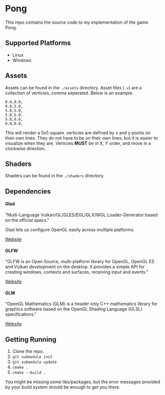 # Pong

This repo contains the source code to my implementation of the game Pong.

## Supported Platforms

* Linux
* Windows

## Assets

Assets can be found in the `./assets` directory. Asset files (`.v`) are a collection of verticies, comma seperated. Below is an example.

```
0.0,0.0,
0.0,5.0,
5.0,5.0,
5.0,5.0,
5.0,0.0,
0.0,0.0,
```

This will render a 5x5 square. verticies are defined by x and y points on their own lines. They do not have to be on their own lines, but it is easier to visualize when they are. Verticies **MUST** be in X, Y order, and move in a clockwise direction.

## Shaders

Shaders can be found in the `./shaders` directory. 

## Dependencies

#### Glad

"Multi-Language Vulkan/GL/GLES/EGL/GLX/WGL Loader-Generator based on the official specs."

Glad lets us configure OpenGL easily across multiple platforms.

[Website](https://github.com/Dav1dde/glad)

#### GLFW

"GLFW is an Open Source, multi-platform library for OpenGL, OpenGL ES and Vulkan development on the desktop. It provides a simple API for creating windows, contexts and surfaces, receiving input and events."

[Website](https://www.glfw.org/)

#### GLM

"OpenGL Mathematics (GLM) is a header only C++ mathematics library for graphics software based on the OpenGL Shading Language (GLSL) specifications."

[Website](https://github.com/g-truc/glm)

## Getting Running 

1) Clone the repo.
2) `git submodule init`
3) `git submodule update`
4) `cmake .`
5) `cmake --build .`

You might be missing some libs/packages, but the error messages provided by your build system should be enough to get you there.